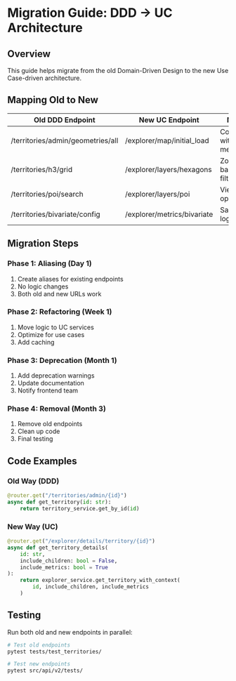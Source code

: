 # Migration Guide: DDD → UC Architecture

## Overview
This guide helps migrate from the old Domain-Driven Design to the new Use Case-driven architecture.

## Mapping Old to New

| Old DDD Endpoint | New UC Endpoint | Notes |
|-----------------|-----------------|-------|
| /territories/admin/geometries/all | /explorer/map/initial_load | Combined with metrics |
| /territories/h3/grid | /explorer/layers/hexagons | Zoom-based filtering |
| /territories/poi/search | /explorer/layers/poi | Viewport optimized |
| /territories/bivariate/config | /explorer/metrics/bivariate | Same logic |

## Migration Steps

### Phase 1: Aliasing (Day 1)
1. Create aliases for existing endpoints
2. No logic changes
3. Both old and new URLs work

### Phase 2: Refactoring (Week 1)
1. Move logic to UC services
2. Optimize for use cases
3. Add caching

### Phase 3: Deprecation (Month 1)
1. Add deprecation warnings
2. Update documentation
3. Notify frontend team

### Phase 4: Removal (Month 3)
1. Remove old endpoints
2. Clean up code
3. Final testing

## Code Examples

### Old Way (DDD)
```python
@router.get("/territories/admin/{id}")
async def get_territory(id: str):
    return territory_service.get_by_id(id)
```

### New Way (UC)
```python
@router.get("/explorer/details/territory/{id}")
async def get_territory_details(
    id: str,
    include_children: bool = False,
    include_metrics: bool = True
):
    return explorer_service.get_territory_with_context(
        id, include_children, include_metrics
    )
```

## Testing
Run both old and new endpoints in parallel:
```bash
# Test old endpoints
pytest tests/test_territories/

# Test new endpoints  
pytest src/api/v2/tests/
```
